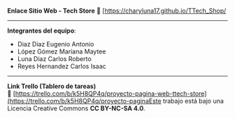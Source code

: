 **Enlace Sitio Web - Tech Store**
🔗 [https://charyluna17.github.io/TTech_Shop/

---

**Integrantes del equipo**:  
- Diaz Diaz Eugenio Antonio  
- López Gómez Mariana Maytee  
- Luna Diaz Carlos Roberto  
- Reyes Hernandez Carlos Isaac  

---

**Link Trello (Tablero de tareas)**  
📌 [https://trello.com/b/k5H8QP4q/proyecto-pagina-web-ttech-store](https://trello.com/b/k5H8QP4q/proyecto-paginaEste trabajo está bajo una Licencia Creative Commons **CC BY-NC-SA 4.0**.
